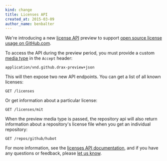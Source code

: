 ```yaml
---
kind: change
title: Licenses API
created_at: 2015-03-09
author_name: benbalter
---
```


We're introducing a new [license API](/v3/licenses) preview to support [open source license usage on GitHub.com](https://github.com/blog/1964-license-usage-on-github-com).

To access the API during the preview period, you must provide a custom [media type](/v3/media) in the `Accept` header:

    application/vnd.github.drax-preview+json

This will then expose two new API endpoints. You can get a list of all known licenses:

    GET /licenses

Or get information about a particular license:

    GET /licenses/mit

When the preview media type is passed, the repository api will also return information about a repository's license file when you get an individual repository:

    GET /repos/github/hubot

For more information, see the [licenses API documentation](/v3/licenses/), and if you have any questions or feedback, please [let us know](https://github.com/contact?form%5Bsubject%5D=Licenses+API).

